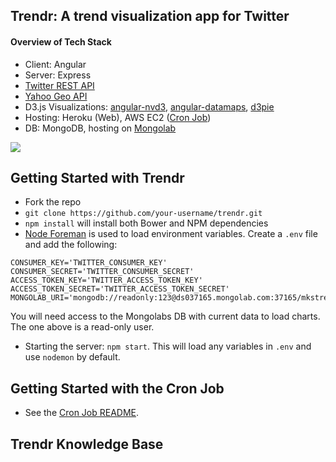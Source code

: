 Trendr: A trend visualization app for Twitter
--------

#### Overview of Tech Stack

- Client: Angular
- Server: Express
- [Twitter REST API](https://dev.twitter.com/rest/public)
- [Yahoo Geo API](https://developer.yahoo.com/geo/geoplanet/guide/api-reference.html#api-place)
- D3.js Visualizations: [angular-nvd3](http://krispo.github.io/angular-nvd3/#/), [angular-datamaps](https://github.com/dmachat/angular-datamaps), [d3pie](http://d3pie.org/)
- Hosting: Heroku (Web), AWS EC2 ([Cron Job](https://github.com/mks-greenfield/cron-job))
- DB: MongoDB, hosting on [Mongolab](https://mongolab.com/)

![](http://i.imgur.com/3yMRouV.png)

Getting Started with Trendr
-----------------

- Fork the repo
- `git clone https://github.com/your-username/trendr.git`
- `npm install` will install both Bower and NPM dependencies
- [Node Foreman](https://github.com/strongloop/node-foreman) is used to load environment variables. Create a `.env` file and add the following:

```
CONSUMER_KEY='TWITTER_CONSUMER_KEY'
CONSUMER_SECRET='TWITTER_CONSUMER_SECRET'
ACCESS_TOKEN_KEY='TWITTER_ACCESS_TOKEN_KEY'
ACCESS_TOKEN_SECRET='TWITTER_ACCESS_TOKEN_SECRET'
MONGOLAB_URI='mongodb://readonly:123@ds037165.mongolab.com:37165/mkstrendr'
```

You will need access to the Mongolabs DB with current data to load charts. The one above is a read-only user.

- Starting the server: `npm start`. This will load any variables in `.env` and use `nodemon` by default.

Getting Started with the Cron Job
-----------------

- See the [Cron Job README](https://github.com/mks-greenfield/cron-job).

Trendr Knowledge Base
-------------------

